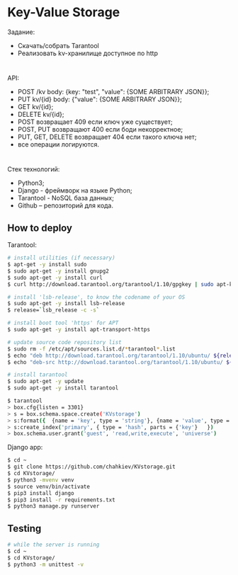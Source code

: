 # Key-Value Storage

Задание:
* Скачать/собрать Tarantool
* Реализовать kv-хранилище доступное по http

#

API:
* POST /kv body: {key: "test", "value": {SOME ARBITRARY JSON}};
* PUT kv/{id} body: {"value": {SOME ARBITRARY JSON}};
* GET kv/{id};
* DELETE kv/{id};
* POST  возвращает 409 если ключ уже существует;
* POST, PUT возвращают 400 если боди некорректное;
* PUT, GET, DELETE возвращает 404 если такого ключа нет;
* все операции логируются.

#

Стек технологий:
* Python3;
* Django - фреймворк на языке Python;
* Tarantool - NoSQL база данных;
* Github – репозиторий для кода.

## How to deploy


Tarantool:

```bash
# install utilities (if necessary)
$ apt-get -y install sudo
$ sudo apt-get -y install gnupg2
$ sudo apt-get -y install curl
$ curl http://download.tarantool.org/tarantool/1.10/gpgkey | sudo apt-key add -

# install 'lsb-release', to know the codename of your OS
$ sudo apt-get -y install lsb-release
$ release=`lsb_release -c -s`

# install boot tool 'https' for APT
$ sudo apt-get -y install apt-transport-https

# update source code repository list
$ sudo rm -f /etc/apt/sources.list.d/*tarantool*.list
$ echo "deb http://download.tarantool.org/tarantool/1.10/ubuntu/ ${release} main" | sudo tee /etc/apt/sources.list.d/tarantool_1_10.list
$ echo "deb-src http://download.tarantool.org/tarantool/1.10/ubuntu/ ${release} main" | sudo tee -a /etc/apt/sources.list.d/$ $ $ tarantool_1_10.list

# install tarantool
$ sudo apt-get -y update
$ sudo apt-get -y install tarantool
```

```bash
$ tarantool
> box.cfg{listen = 3301}
> s = box.schema.space.create('KVstorage')
> s:format({  {name = 'key', type = 'string'}, {name = 'value', type = 'string'}  })
> s:create_index('primary', { type = 'hash', parts = {'key'}   })
> box.schema.user.grant('guest', 'read,write,execute', 'universe')
```

Django app:

```bash
$ cd ~
$ git clone https://github.com/chahkiev/KVstorage.git
$ cd KVstorage/
$ python3 -mvenv venv
$ source venv/bin/activate
$ pip3 install django
$ pip3 install -r requirements.txt
$ python3 manage.py runserver
```

## Testing

```bash
# while the server is running
$ cd ~
$ cd KVstorage/
$ python3 -m unittest -v
```
